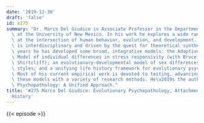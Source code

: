 ```yaml
---
date: '2019-12-30'
draft: 'false'
id: e275
summary: "Dr. Marco Del Giudice is Associate Professor in the Department of Psychology\
  \ at the University of New Mexico. In his work he explores a wide range of topics\
  \ at the intersection of human behavior, evolution, and development. His approach\
  \ is interdisciplinary and driven by the quest for theoretical synthesis. Over the\
  \ years he has developed some broad, integrative models: the Adaptive Calibration\
  \ Model of individual differences in stress responsivity (with Bruce Ellis and Birdie\
  \ Shirtcliff); an evolutionary-developmental model of sex differences in attachment\
  \ styles; and a unifying life history framework for evolutionary psychopathology.\
  \ Most of his current empirical work is devoted to testing, advancing, and refining\
  \ these models with a variety of research methods. He\u2019s the author of Evolutionary\
  \ Psychopathology: A Unified Approach."
title: '#275 Marco Del Giudice: Evolutionary Psychopathology, Attachment, And Life
  History'
---
```

{{< episode >}}
